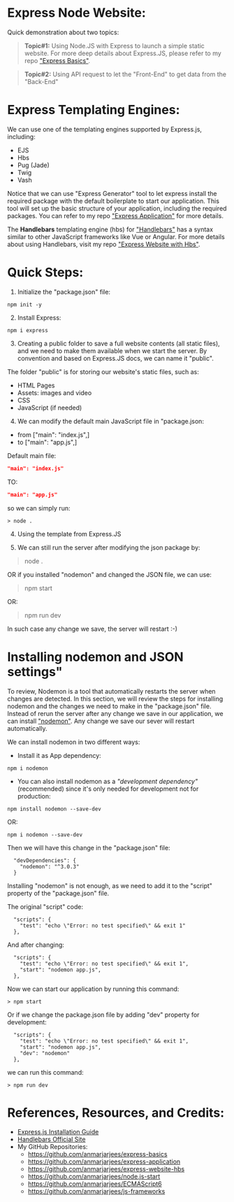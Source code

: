 # Express Node Website:
Quick demonstration about two topics:

> **Topic#1:** Using Node.JS with Express to launch a simple static website. For more deep details about Express.JS, please refer to my repo ["Express Basics"](https://github.com/anmarjarjees/express-basics).

> **Topic#2:** Using API request to let the "Front-End" to get data from the "Back-End"

# Express Templating Engines:
We can use one of the templating engines supported by Express.js, including:

- EJS
- Hbs
- Pug (Jade)
- Twig
- Vash

Notice that we can use "Express Generator" tool to let express install the required package with the default boilerplate to start our application. This tool will set up the basic structure of your application, including the required packages. You can refer to my repo ["Express Application"](https://github.com/anmarjarjees/express-application) for more details.

The **Handlebars** templating engine (hbs) for ["Handlebars"](https://handlebarsjs.com/) has a syntax similar to other JavaScript frameworks like Vue or Angular. For more details about using Handlebars, visit my repo ["Express Website with Hbs"](https://github.com/anmarjarjees/express-website-hbs). 

# Quick Steps:
1. Initialize the "package.json" file:
```
npm init -y
```

2. Install Express:
```
npm i express
```

3. Creating a public folder to save a full website contents (all static files), and we need to make them available when we start the server. By convention and based on Express.JS docs, we can name it "public".

The folder "public" is for storing our website's static files, such as:
- HTML Pages
- Assets: images and video
- CSS
- JavaScript (if needed)

4. We can modify the default main JavaScript file in "package.json:
- from ["main": "index.js",] 
- to ["main": "app.js",] 

Default main file:
```json
"main": "index.js"
```
TO:
```json
"main": "app.js"
```

so we can simply run:
```
> node .
```

4. Using the template from Express.JS

5. We can still run the server after modifying the json package by:

> node .

OR if you installed "nodemon" and changed the JSON file, we can use:

> npm start

OR:

> npm run dev

In such case any change we save, the server will restart :-)

# Installing nodemon and JSON settings"
To review, Nodemon is a tool that automatically restarts the server when changes are detected.
In this section, we will review the steps for installing nodemon and the changes we need to make in the "package.json" file. Instead of rerun the server after any change we save in our application, we can install ["nodemon"](https://www.npmjs.com/package/nodemon). Any change we save our sever will restart automatically.

We can install nodemon in two different ways:
- Install it as App dependency:
```
npm i nodemon
```

- You can also install nodemon as a *"development dependency"* (recommended) since it's only needed for development not for production:
```
npm install nodemon --save-dev
```
OR:
```
npm i nodemon --save-dev
```

Then we will have this change in the "package.json" file:
```
  "devDependencies": {
    "nodemon": "^3.0.3"
  }
```

Installing "nodemon" is not enough, as we need to add it to the "script" property of the "package.json" file.

The original "script" code:
```
  "scripts": {
    "test": "echo \"Error: no test specified\" && exit 1"
  },
```

And after changing:
```
  "scripts": {
    "test": "echo \"Error: no test specified\" && exit 1",
    "start": "nodemon app.js",
  },
```

Now we can start our application by running this command:
```
> npm start
```

Or if we change the package.json file by adding "dev" property for development:
```
  "scripts": {
    "test": "echo \"Error: no test specified\" && exit 1",
    "start": "nodemon app.js",
    "dev": "nodemon"
  },
```
we can run this command:
```
> npm run dev
```

# References, Resources, and Credits:
- [Express.js Installation Guide](https://expressjs.com/en/starter/installing.html)
- [Handlebars Official Site](https://handlebarsjs.com/)
- My GitHub Repositories:
  - https://github.com/anmarjarjees/express-basics
  - https://github.com/anmarjarjees/express-application
  - https://github.com/anmarjarjees/express-website-hbs 
  - https://github.com/anmarjarjees/node.js-start
  - https://github.com/anmarjarjees/ECMAScript6
  - https://github.com/anmarjarjees/js-frameworks